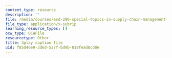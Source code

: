 ```yaml
---
content_type: resource
description: ''
file: /media/courses/esd-290-special-topics-in-supply-chain-management-spring-2005/f85d40e93d6d527fbd9b818fead8cd8e_YS-o3X0tazU.vtt
file_type: application/x-subrip
learning_resource_types: []
ocw_type: OCWFile
resourcetype: Other
title: 3play caption file
uid: f85d40e9-3d6d-527f-bd9b-818fead8cd8e
---
```

